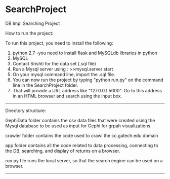 SearchProject
=============

DB Impl Searching Project

How to run the project:

To run this project, you need to install the following:

1. python 2.7 
  -you need to install flask and MySQLdb libraries in python
2. MySQL
3. Contact Srishti for the data set (.sql file)
4. Run a Mysql server using : >>mysql.server start
5. On your mysql command line, import the .sql file.
6. You can now run the project by typing "python run.py" on the command line in the SearchProject folder.
7. That will provide a URL address like "127.0.0.1:5000". Go to this address in an HTML browser and search using the input box.

--------------------------------------------------------------------------------------------------------------------------

Directory structure:

GephiData folder contains the csv data files that were created using the Mysql database to be used as input for Gephi for grpah visualizations.

crawler folder contains the code used to crawl the cc.gatech.edu domain

app folder contains all the code related to data processing, connecting to the DB, searching, and display of returns on a browser.

run.py file runs the local server, so that the search engine can be used on a browser.

--------------------------------------------------------------------------------------------------------------------------




